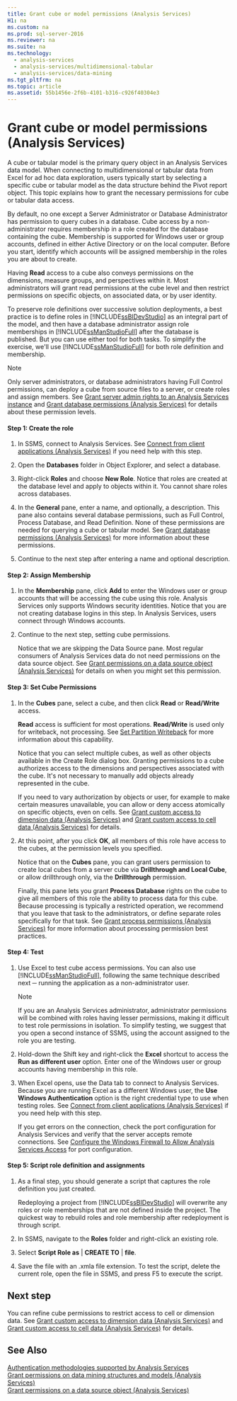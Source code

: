 ```yaml
---
title: Grant cube or model permissions (Analysis Services)
H1: na
ms.custom: na
ms.prod: sql-server-2016
ms.reviewer: na
ms.suite: na
ms.technology: 
  - analysis-services
  - analysis-services/multidimensional-tabular
  - analysis-services/data-mining
ms.tgt_pltfrm: na
ms.topic: article
ms.assetid: 55b1456e-2f6b-4101-b316-c926f40304e3
---
```

# Grant cube or model permissions (Analysis Services)
  A cube or tabular model is the primary query object in an Analysis Services data model. When connecting to multidimensional or tabular data from Excel for ad hoc data exploration, users typically start by selecting a specific cube or tabular model as the data structure behind the Pivot report object. This topic explains how to grant the necessary permissions for cube or tabular data access.  
  
 By default, no one except a Server Administrator or Database Administrator has permission to query cubes in a database. Cube access by a non-administrator requires membership in a role created for the database containing the cube. Membership is supported for Windows user or group accounts, defined in either Active Directory or on the local computer. Before you start, identify which accounts will be assigned membership in the roles you are about to create.  
  
 Having **Read** access to a cube also conveys permissions on the dimensions, measure groups, and perspectives within it. Most administrators will grant read permissions at the cube level and then restrict permissions on specific objects, on associated data, or by user identity.  
  
 To preserve role definitions over successive solution deployments, a best practice is to define roles in [!INCLUDE[ssBIDevStudio](../../Topics/TopicNameContainA/includes/ssBIDevStudio_md.md)] as an integral part of the model, and then have a database administrator assign role memberships in [!INCLUDE[ssManStudioFull](../../Topics/TopicNameContainA/includes/ssManStudioFull_md.md)] after the database is published. But you can use either tool for both tasks. To simplify the exercise, we'll use [!INCLUDE[ssManStudioFull](../../Topics/TopicNameContainA/includes/ssManStudioFull_md.md)] for both role definition and membership.  
  
> [!NOTE]  
>  Only server administrators, or database administrators having Full Control permissions, can deploy a cube from source files to a server, or create roles and assign members. See [Grant server admin rights to an  Analysis Services instance](../../Topics/TopicNameNotContainA/Grant-server-admin-rights-to-an--Analysis-Services-instance.md) and [Grant database permissions &#40;Analysis Services&#41;](../../Topics/TopicNameNotContainA/Grant-database-permissions--Analysis-Services-.md) for details about these permission levels.  
  
#### Step 1: Create the role  
  
1.  In SSMS, connect to Analysis Services. See [Connect from client applications &#40;Analysis Services&#41;](../../Topics/TopicNameNotContainA/Connect-from-client-applications--Analysis-Services-.md) if you need help with this step.  
  
2.  Open the **Databases** folder in Object Explorer, and select a database.  
  
3.  Right-click **Roles** and choose **New Role**. Notice that roles are created at the database level and apply to objects within it. You cannot share roles across databases.  
  
4.  In the **General** pane, enter a name, and optionally, a description. This pane also contains several database permissions, such as Full Control, Process Database, and Read Definition. None of these permissions are needed for querying a cube or tabular model. See [Grant database permissions &#40;Analysis Services&#41;](../../Topics/TopicNameNotContainA/Grant-database-permissions--Analysis-Services-.md) for more information about these permissions.  
  
5.  Continue to the next step after entering a name and optional description.  
  
#### Step 2: Assign Membership  
  
1.  In the **Membership** pane, click **Add** to enter the Windows user or group accounts that will be accessing the cube using this role. Analysis Services only supports Windows security identities. Notice that you are not creating database logins in this step. In Analysis Services, users connect through Windows accounts.  
  
2.  Continue to the next step, setting cube permissions.  
  
     Notice that we are skipping the Data Source pane. Most regular consumers of Analysis Services data do not need permissions on the data source object. See [Grant permissions on a data source object &#40;Analysis Services&#41;](../../Topics/TopicNameContainA/Grant-permissions-on-a-data-source-object--Analysis-Services-.md) for details on when you might set this permission.  
  
#### Step 3: Set Cube Permissions  
  
1.  In the **Cubes** pane, select a cube, and then click **Read** or **Read/Write** access.  
  
     **Read** access is sufficient for most operations. **Read/Write** is used only for writeback, not processing. See [Set Partition Writeback](../../Topics/TopicNameNotContainA/Set-Partition-Writeback.md) for more information about this capability.  
  
     Notice that you can select multiple cubes, as well as other objects available in the Create Role dialog box. Granting permissions to a cube authorizes access to the dimensions and perspectives associated with the cube. It's not necessary to manually add objects already represented in the cube.  
  
     If you need to vary authorization by objects or user, for example to make certain measures unavailable, you can allow or deny access atomically on specific objects, even on cells. See [Grant custom access to dimension data &#40;Analysis Services&#41;](../../Topics/TopicNameNotContainA/Grant-custom-access-to-dimension-data--Analysis-Services-.md) and [Grant custom access to cell data &#40;Analysis Services&#41;](../../Topics/TopicNameNotContainA/Grant-custom-access-to-cell-data--Analysis-Services-.md) for details.  
  
2.  At this point, after you click **OK**, all members of this role have access to the cubes, at the permission levels you specified.  
  
     Notice that on the **Cubes** pane, you can grant users permission to create local cubes from a server cube via **Drillthrough and Local Cube**, or allow drillthrough only, via the **Drillthrough** permission.  
  
     Finally, this pane lets you grant **Process Database** rights on the cube to give all members of this role the ability to process data for this cube. Because processing is typically a restricted operation, we recommend that you leave that task to the administrators, or define separate roles specifically for that task. See [Grant process permissions &#40;Analysis Services&#41;](../../Topics/TopicNameNotContainA/Grant-process-permissions--Analysis-Services-.md) for more information about processing permission best practices.  
  
#### Step 4: Test  
  
1.  Use Excel to test cube access permissions. You can also use [!INCLUDE[ssManStudioFull](../../Topics/TopicNameContainA/includes/ssManStudioFull_md.md)], following the same technique described next ─ running the application as a non-administrator user.  
  
    > [!NOTE]  
    >  If you are an Analysis Services administrator, administrator permissions will be combined with roles having lesser permissions, making it difficult to test role permissions in isolation. To simplify testing, we suggest that you open a second instance of SSMS, using the account assigned to the role you are testing.  
  
2.  Hold-down the Shift key and right-click the **Excel** shortcut to access the **Run as different user** option. Enter one of the Windows user or group accounts having membership in this role.  
  
3.  When Excel opens, use the Data tab to connect to Analysis Services. Because you are running Excel as a different Windows user, the **Use Windows Authentication** option is the right credential type to use when testing roles. See [Connect from client applications &#40;Analysis Services&#41;](../../Topics/TopicNameNotContainA/Connect-from-client-applications--Analysis-Services-.md) if you need help with this step.  
  
     If you get errors on the connection, check the port configuration for Analysis Services and verify that the server accepts remote connections. See [Configure the Windows Firewall to Allow Analysis Services Access](../../Topics/TopicNameNotContainA/Configure-the-Windows-Firewall-to-Allow-Analysis-Services-Access.md) for port configuration.  
  
#### Step 5: Script role definition and assignments  
  
1.  As a final step, you should generate a script that captures the role definition you just created.  
  
     Redeploying a project from [!INCLUDE[ssBIDevStudio](../../Topics/TopicNameContainA/includes/ssBIDevStudio_md.md)] will overwrite any roles or role memberships that are not defined inside the project. The quickest way to rebuild roles and role membership after redeployment is through script.  
  
2.  In SSMS, navigate to the **Roles** folder and right-click an existing role.  
  
3.  Select **Script Role as** | **CREATE TO** | **file**.  
  
4.  Save the file with an .xmla file extension. To test the script, delete the current role, open the file in SSMS, and press F5 to execute the script.  
  
## Next step  
 You can refine cube permissions to restrict access to cell or dimension data. See [Grant custom access to dimension data &#40;Analysis Services&#41;](../../Topics/TopicNameNotContainA/Grant-custom-access-to-dimension-data--Analysis-Services-.md) and [Grant custom access to cell data &#40;Analysis Services&#41;](../../Topics/TopicNameNotContainA/Grant-custom-access-to-cell-data--Analysis-Services-.md) for details.  
  
## See Also  
 [Authentication methodologies supported by Analysis Services](../../Topics/TopicNameNotContainA/Authentication-methodologies-supported-by-Analysis-Services.md)   
 [Grant permissions on data mining structures and models &#40;Analysis Services&#41;](../../Topics/TopicNameNotContainA/Grant-permissions-on-data-mining-structures-and-models--Analysis-Services-.md)   
 [Grant permissions on a data source object &#40;Analysis Services&#41;](../../Topics/TopicNameContainA/Grant-permissions-on-a-data-source-object--Analysis-Services-.md)  
  
  
